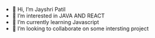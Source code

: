 - 👋 Hi, I’m Jayshri Patil
- 👀 I’m interested in JAVA AND REACT 
- 🌱 I’m currently learning Javascript
- 💞️ I’m looking to collaborate on some intersting project

<!---
jayshri-developer/jayshri-developer is a ✨ special ✨ repository because its `README.md` (this file) appears on your GitHub profile.
You can click the Preview link to take a look at your changes.
--->
